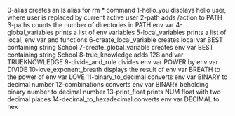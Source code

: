 0-alias creates an ls alias for rm * command
1-hello_you displays hello user, where user is replaced by current active user
2-path adds /action to PATH
3-paths counts the number of directories in PATH env var
4-global_variables prints a list of env variables
5-local_variables prints a list of local, env var and functions
6-create_local_variable creates local var BEST containing string School
7-create_global_variable creates env var BEST containing string School
8-true_knowledge adds 128 and var TRUEKNOWLEDGE
9-divide_and_rule divides env var POWER by env var DIVIDE
10-love_exponent_breath displays the result of env var BREATH to the power of env var LOVE
11-binary_to_decimal converts env var BINARY to decimal number
12-combinations converts env var BINARY beholding binary number to decimal number
13-print_float prints NUM float with two decimal places
14-decimal_to_hexadecimal converts env var DECIMAL to hex
